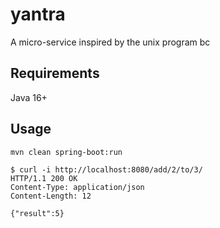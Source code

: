 # yantra
A micro-service inspired by the unix program bc

## Requirements
Java 16+

## Usage

```
mvn clean spring-boot:run
```

```
$ curl -i http://localhost:8080/add/2/to/3/
HTTP/1.1 200 OK
Content-Type: application/json
Content-Length: 12

{"result":5}
```
